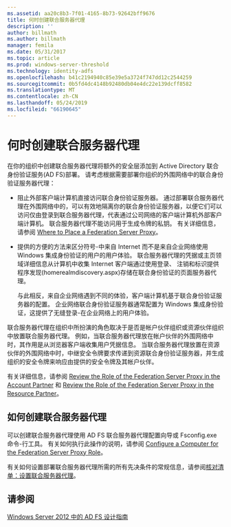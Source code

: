```yaml
---
ms.assetid: aa20c8b3-7f01-4165-8b73-92642bff9676
title: 何时创建联合服务器代理
description: ''
author: billmath
ms.author: billmath
manager: femila
ms.date: 05/31/2017
ms.topic: article
ms.prod: windows-server-threshold
ms.technology: identity-adfs
ms.openlocfilehash: b41c2194940c85e39e5a3724f747dd12c2544259
ms.sourcegitcommit: 0b5fd4dc4148b92480db04e4dc22e139dcff8582
ms.translationtype: MT
ms.contentlocale: zh-CN
ms.lasthandoff: 05/24/2019
ms.locfileid: "66190645"
---
```

# <a name="when-to-create-a-federation-server-proxy"></a>何时创建联合服务器代理

在你的组织中创建联合服务器代理将额外的安全层添加到 Active Directory 联合身份验证服务\(AD FS\)部署。 请考虑根据需要部署你组织的外围网络中的联合身份验证服务器代理：  
  
-   阻止外部客户端计算机直接访问联合身份验证服务器。 通过部署联合服务器代理在外围网络中的，可以有效地隔离你的联合身份验证服务器，以便它们可以访问仅由登录到联合服务器代理，代表通过公司网络的客户端计算机外部客户端计算机。 联合服务器代理不能访问用于生成令牌的私钥。 有关详细信息，请参阅 [Where to Place a Federation Server Proxy](Where-to-Place-a-Federation-Server-Proxy.md)。  
  
-   提供的方便的方法来区分符号\-中来自 Internet 而不是来自企业网络使用 Windows 集成身份验证的用户的用户体验。 联合服务器代理的凭据或主页领域详细信息从计算机中收集 Internet 客户端通过使用登录、 注销和标识提供程序发现\(homerealmdiscovery.aspx\)存储在联合身份验证的页面服务器代理。  
  
    与此相反，来自企业网络遇到不同的体验，客户端计算机基于联合身份验证服务器的配置。 企业网络联合身份验证服务器通常配置为 Windows 集成身份验证，这提供了无缝登录\-在企业网络上的用户体验。  
  
联合服务器代理在组织中所扮演的角色取决于是否是帐户伙伴组织或资源伙伴组织中放置联合服务器代理。 例如，当联合服务器代理放在帐户伙伴的外围网络中时，其作用是从浏览器客户端收集用户凭据信息。 当联合服务器代理放置在资源伙伴的外围网络中时，中继安全令牌要求传递到资源联合身份验证服务器，并生成组织的安全令牌来响应由提供的安全令牌及其帐户伙伴。  
  
有关详细信息，请参阅 [Review the Role of the Federation Server Proxy in the Account Partner](Review-the-Role-of-the-Federation-Server-Proxy-in-the-Account-Partner.md) 和 [Review the Role of the Federation Server Proxy in the Resource Partner](Review-the-Role-of-the-Federation-Server-Proxy-in-the-Resource-Partner.md)。  
  
## <a name="how-to-create-a-federation-server-proxy"></a>如何创建联合服务器代理  
可以创建联合服务器代理使用 AD FS 联合服务器代理配置向导或 Fsconfig.exe 命令\-行工具。 有关如何执行此操作的说明，请参阅 [Configure a Computer for the Federation Server Proxy Role](../../ad-fs/deployment/Configure-a-Computer-for-the-Federation-Server-Proxy-Role.md)。  
  
有关如何设置部署联合服务器代理所需的所有先决条件的常规信息，请参阅[核对清单：设置联合服务器代理](../../ad-fs/deployment/Checklist--Setting-Up-a-Federation-Server-Proxy.md)。  
  
## <a name="see-also"></a>请参阅
[Windows Server 2012 中的 AD FS 设计指南](AD-FS-Design-Guide-in-Windows-Server-2012.md)
